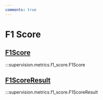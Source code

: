 ```yaml
---
comments: true
---
```


# F1 Score

<div class="md-typeset">
    <h2><a href="#supervision.metrics.f1_score.F1Score">F1Score</a></h2>
</div>

:::supervision.metrics.f1_score.F1Score

<div class="md-typeset">
    <h2><a href="#supervision.metrics.f1_score.F1ScoreResult">F1ScoreResult</a></h2>
</div>

:::supervision.metrics.f1_score.F1ScoreResult

